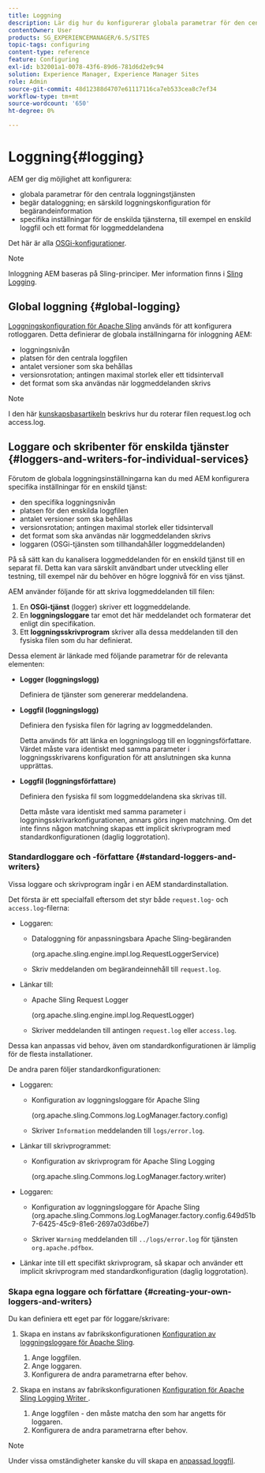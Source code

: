 ```yaml
---
title: Loggning
description: Lär dig hur du konfigurerar globala parametrar för den centrala loggningstjänsten, specifika inställningar för enskilda tjänster eller hur du begär dataloggning.
contentOwner: User
products: SG_EXPERIENCEMANAGER/6.5/SITES
topic-tags: configuring
content-type: reference
feature: Configuring
exl-id: b32001a1-0078-43f6-89d6-781d6d2e9c94
solution: Experience Manager, Experience Manager Sites
role: Admin
source-git-commit: 48d12388d4707e61117116ca7eb533cea8c7ef34
workflow-type: tm+mt
source-wordcount: '650'
ht-degree: 0%

---
```


# Loggning{#logging}

AEM ger dig möjlighet att konfigurera:

* globala parametrar för den centrala loggningstjänsten
* begär dataloggning; en särskild loggningskonfiguration för begärandeinformation
* specifika inställningar för de enskilda tjänsterna, till exempel en enskild loggfil och ett format för loggmeddelandena

Det här är alla [OSGi-konfigurationer](/help/sites-deploying/configuring-osgi.md).

>[!NOTE]
>
>Inloggning AEM baseras på Sling-principer. Mer information finns i [Sling Logging](https://sling.apache.org/site/logging.html).

## Global loggning {#global-logging}

[Loggningskonfiguration för Apache Sling](/help/sites-deploying/osgi-configuration-settings.md) används för att konfigurera rotloggaren. Detta definierar de globala inställningarna för inloggning AEM:

* loggningsnivån
* platsen för den centrala loggfilen
* antalet versioner som ska behållas
* versionsrotation; antingen maximal storlek eller ett tidsintervall
* det format som ska användas när loggmeddelanden skrivs

>[!NOTE]
>
>I den här [kunskapsbasartikeln](https://helpx.adobe.com/experience-manager/kb/HowToRotateRequestAndAccessLog.html) beskrivs hur du roterar filen request.log och access.log.

## Loggare och skribenter för enskilda tjänster {#loggers-and-writers-for-individual-services}

Förutom de globala loggningsinställningarna kan du med AEM konfigurera specifika inställningar för en enskild tjänst:

* den specifika loggningsnivån
* platsen för den enskilda loggfilen
* antalet versioner som ska behållas
* versionsrotation; antingen maximal storlek eller tidsintervall
* det format som ska användas när loggmeddelanden skrivs
* loggaren (OSGi-tjänsten som tillhandahåller loggmeddelanden)

På så sätt kan du kanalisera loggmeddelanden för en enskild tjänst till en separat fil. Detta kan vara särskilt användbart under utveckling eller testning, till exempel när du behöver en högre loggnivå för en viss tjänst.

AEM använder följande för att skriva loggmeddelanden till filen:

1. En **OSGi-tjänst** (logger) skriver ett loggmeddelande.
1. En **loggningsloggare** tar emot det här meddelandet och formaterar det enligt din specifikation.
1. Ett **loggningsskrivprogram** skriver alla dessa meddelanden till den fysiska filen som du har definierat.

Dessa element är länkade med följande parametrar för de relevanta elementen:

* **Logger (loggningslogg)**

  Definiera de tjänster som genererar meddelandena.

* **Loggfil (loggningslogg)**

  Definiera den fysiska filen för lagring av loggmeddelanden.

  Detta används för att länka en loggningslogg till en loggningsförfattare. Värdet måste vara identiskt med samma parameter i loggningsskrivarens konfiguration för att anslutningen ska kunna upprättas.

* **Loggfil (loggningsförfattare)**

  Definiera den fysiska fil som loggmeddelandena ska skrivas till.

  Detta måste vara identiskt med samma parameter i loggningsskrivarkonfigurationen, annars görs ingen matchning. Om det inte finns någon matchning skapas ett implicit skrivprogram med standardkonfigurationen (daglig loggrotation).

### Standardloggare och -författare {#standard-loggers-and-writers}

Vissa loggare och skrivprogram ingår i en AEM standardinstallation.

Det första är ett specialfall eftersom det styr både `request.log`- och `access.log`-filerna:

* Loggaren:

   * Dataloggning för anpassningsbara Apache Sling-begäranden

     (org.apache.sling.engine.impl.log.RequestLoggerService)

   * Skriv meddelanden om begärandeinnehåll till `request.log`.

* Länkar till:

   * Apache Sling Request Logger

     (org.apache.sling.engine.impl.log.RequestLogger)

   * Skriver meddelanden till antingen `request.log` eller `access.log`.

Dessa kan anpassas vid behov, även om standardkonfigurationen är lämplig för de flesta installationer.

De andra paren följer standardkonfigurationen:

* Loggaren:

   * Konfiguration av loggningsloggare för Apache Sling

     (org.apache.sling.Commons.log.LogManager.factory.config)

   * Skriver `Information` meddelanden till `logs/error.log`.

* Länkar till skrivprogrammet:

   * Konfiguration av skrivprogram för Apache Sling Logging

     (org.apache.sling.Commons.log.LogManager.factory.writer)

* Loggaren:

   * Konfiguration av loggningsloggare för Apache Sling
(org.apache.sling.Commons.log.LogManager.factory.config.649d51b7-6425-45c9-81e6-2697a03d6be7)

   * Skriver `Warning` meddelanden till `../logs/error.log` för tjänsten `org.apache.pdfbox`.

* Länkar inte till ett specifikt skrivprogram, så skapar och använder ett implicit skrivprogram med standardkonfiguration (daglig loggrotation).

### Skapa egna loggare och författare {#creating-your-own-loggers-and-writers}

Du kan definiera ett eget par för loggare/skrivare:

1. Skapa en instans av fabrikskonfigurationen [Konfiguration av loggningsloggare för Apache Sling](/help/sites-deploying/osgi-configuration-settings.md).

   1. Ange loggfilen.
   1. Ange loggaren.
   1. Konfigurera de andra parametrarna efter behov.

1. Skapa en instans av fabrikskonfigurationen [Konfiguration för Apache Sling Logging Writer ](/help/sites-deploying/osgi-configuration-settings.md).

   1. Ange loggfilen - den måste matcha den som har angetts för loggaren.
   1. Konfigurera de andra parametrarna efter behov.

>[!NOTE]
>
>Under vissa omständigheter kanske du vill skapa en [anpassad loggfil](/help/sites-deploying/monitoring-and-maintaining.md#create-a-custom-log-file).
